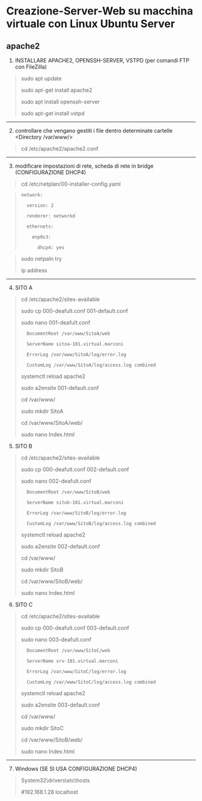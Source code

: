 # Creazione-Server-Web su macchina virtuale con Linux Ubuntu Server
## apache2

1. INSTALLARE APACHE2, OPENSSH-SERVER, VSTPD (per comandi FTP con FileZilla)
>sudo apt update
>
>sudo apt-get install apache2
>
>sudo apt install openssh-server
>
>sudo apt-get install vstpd

---------------------------------------------------------------------

2. controllare che vengano gestiti i file dentro determinate cartelle <Directory /var/www/>
>cd /etc/apache2/apache2.conf
>

---------------------------------------------------------------------

3. modificare impostazioni di rete, scheda di rete in bridge (CONFIGURAZIONE DHCP4)
>cd /etc/netplan/00-installer-config.yaml

>     network:
>
>       version: 2
>
>       renderer: networkd
>
>       ethernets:
>
>         enp0s3:
>
>           dhcp4: yes

>sudo netpaln try
>
>ip address

---------------------------------------------------------------------

4. SITO A
>cd /etc/apache2/sites-available
>
>sudo cp 000-deafult.conf 001-default.conf
>
>sudo nano 001-deafult.conf
>
>       DocumentRoot /var/www/SitoA/web
>
>       ServerName sitoa-101.virtual.marconi
>
>       ErrorLog /var/www/SitoA/log/error.log
>
>       CustomLog /var/www/SitoA/log/access.log combined
>
>systemctl reload apache2
>
>sudo a2ensite 001-default.conf
>
>cd /var/www/
>
>sudo mkdir SitoA
>
>cd /var/www/SitoA/web/
>
>sudo nano Index.html
>

5. SITO B
>cd /etc/apache2/sites-available
>
>sudo cp 000-deafult.conf 002-default.conf
>
>sudo nano 002-deafult.conf
>
>       DocumentRoot /var/www/SitoB/web
>
>       ServerName sitob-101.virtual.marconi
>
>       ErrorLog /var/www/SitoB/log/error.log
>
>       CustomLog /var/www/SitoB/log/access.log combined
>
>systemctl reload apache2
>
>sudo a2ensite 002-default.conf
>
>cd /var/www/
>
>sudo mkdir SitoB
>
>cd /var/www/SitoB/web/
>
>sudo nano Index.html
>

6. SITO C
>cd /etc/apache2/sites-available
>
>sudo cp 000-deafult.conf 003-default.conf
>
>sudo nano 003-deafult.conf
>
>       DocumentRoot /var/www/SitoC/web
>
>       ServerName srv-101.virtual.marconi
>
>       ErrorLog /var/www/SitoC/log/error.log
>
>       CustomLog /var/www/SitoC/log/access.log combined
>
>systemctl reload apache2
>
>sudo a2ensite 003-default.conf
>
>cd /var/www/
>
>sudo mkdir SitoC
>
>cd /var/www/SitoB/web/
>
>sudo nano Index.html
>
--------------------------------------------------------------------

7. Windows (SE SI USA CONFIGURAZIONE DHCP4)
>System32\drivers\etc\hosts
>
>#192.168.1.28  localhost

